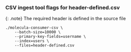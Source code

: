 ### CSV ingest tool flags for header-defined.csv

{: .note}
The required header is defined in the source file

```shell
./molecula-consumer-csv \
    --batch-size=10000 \
    --primary-key-fields=username \
    --index=users \
    --files=header-defined.csv
```
